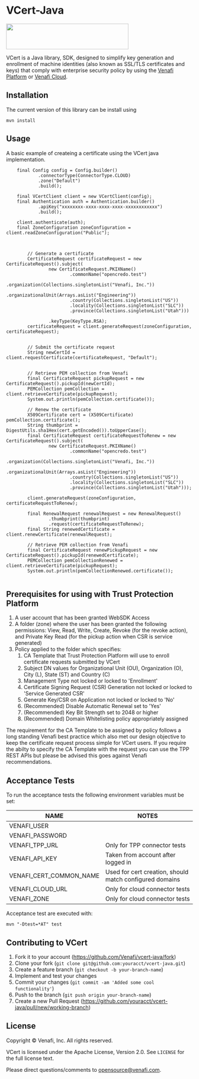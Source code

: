 # VCert-Java

<img src="https://www.venafi.com/sites/default/files/content/body/Light_background_logo.png" width="330px" height="69px"/>  

VCert is a Java library, SDK, designed to simplify key generation and enrollment of machine identities
(also known as SSL/TLS certificates and keys) that comply with enterprise security policy by using the
[Venafi Platform](https://www.venafi.com/platform/trust-protection-platform) or [Venafi Cloud](https://pki.venafi.com/venafi-cloud/).



## Installation

The current version of this library can be install using

```
mvn install
```


## Usage

A basic example of createing a certificate using the VCert java implementation.

```
    final Config config = Config.builder()
            .connectorType(ConnectorType.CLOUD)
            .zone("Default")
            .build();

    final VCertClient client = new VCertClient(config);
    final Authentication auth = Authentication.builder()
            .apiKey("xxxxxxxx-xxxx-xxxx-xxxx-xxxxxxxxxxxx")
            .build();

    client.authenticate(auth);
    final ZoneConfiguration zoneConfiguration = client.readZoneConfiguration("Public");



        // Generate a certificate
        CertificateRequest certificateRequest = new CertificateRequest().subject(
                new CertificateRequest.PKIXName()
                        .commonName("opencredo.test")
                        .organization(Collections.singletonList("Venafi, Inc."))
                        .organizationalUnit(Arrays.asList("Engineering"))
                        .country(Collections.singletonList("US"))
                        .locality(Collections.singletonList("SLC"))
                        .province(Collections.singletonList("Utah")))

                .keyType(KeyType.RSA);
        certificateRequest = client.generateRequest(zoneConfiguration, certificateRequest);


        // Submit the certificate request
        String newCertId = client.requestCertificate(certificateRequest, "Default");


        // Retrieve PEM collection from Venafi
        final CertificateRequest pickupRequest = new CertificateRequest().pickupId(newCertId);
        PEMCollection pemCollection = client.retrieveCertificate(pickupRequest);
        System.out.println(pemCollection.certificate());

        // Renew the certificate
        X509Certificate cert = (X509Certificate) pemCollection.certificate();
        String thumbprint = DigestUtils.sha1Hex(cert.getEncoded()).toUpperCase();
        final CertificateRequest certificateRequestToRenew = new CertificateRequest().subject(
                new CertificateRequest.PKIXName()
                        .commonName("opencredo.test")
                        .organization(Collections.singletonList("Venafi, Inc."))
                        .organizationalUnit(Arrays.asList("Engineering"))
                        .country(Collections.singletonList("US"))
                        .locality(Collections.singletonList("SLC"))
                        .province(Collections.singletonList("Utah")));

        client.generateRequest(zoneConfiguration, certificateRequestToRenew);

        final RenewalRequest renewalRequest = new RenewalRequest()
                .thumbprint(thumbprint)
                .request(certificateRequestToRenew);
        final String renewedCertificate = client.renewCertificate(renewalRequest);

        // Retrieve PEM collection from Venafi
        final CertificateRequest renewPickupRequest = new CertificateRequest().pickupId(renewedCertificate);
        PEMCollection pemCollectionRenewed = client.retrieveCertificate(pickupRequest);
        System.out.println(pemCollectionRenewed.certificate());


```

## Prerequisites for using with Trust Protection Platform

1. A user account that has been granted WebSDK Access
2. A folder (zone) where the user has been granted the following permissions: View, Read, Write, Create, Revoke (for the revoke action), and Private Key Read (for the pickup action when CSR is service generated)
3. Policy applied to the folder which specifies:
    1. CA Template that Trust Protection Platform will use to enroll certificate requests submitted by VCert
    2. Subject DN values for Organizational Unit (OU), Organization (O), City (L), State (ST) and Country (C)
    3. Management Type not locked or locked to 'Enrollment'
    4. Certificate Signing Request (CSR) Generation not locked or locked to 'Service Generated CSR'
    5. Generate Key/CSR on Application not locked or locked to 'No'
    6. (Recommended) Disable Automatic Renewal set to 'Yes'
    7. (Recommended) Key Bit Strength set to 2048 or higher
    8. (Recommended) Domain Whitelisting policy appropriately assigned

The requirement for the CA Template to be assigned by policy follows a long standing Venafi best practice which also met our design objective to keep the certificate request process simple for VCert users. If you require the abilty to specify the CA Template with the request you can use the TPP REST APIs but please be advised this goes against Venafi recommendations.

## Acceptance Tests

To run the acceptance tests the following environment variables must be set:

| NAME | NOTES |
|------|-------|
| VENAFI_USER | |
| VENAFI_PASSWORD | |
| VENAFI_TPP_URL | Only for TPP connector tests |
| VENAFI_API_KEY | Taken from account after logged in |
| VENAFI_CERT_COMMON_NAME | Used for cert creation, should match configured domains |
| VENAFI_CLOUD_URL | Only for cloud connector tests |
| VENAFI_ZONE | Only for cloud connector tests |

Acceptance test  are executed with:
```
mvn "-Dtest=*AT" test
```


## Contributing to VCert

1. Fork it to your account (https://github.com/Venafi/vcert-java/fork)
2. Clone your fork (`git clone git@github.com:youracct/vcert-java.git`)
3. Create a feature branch (`git checkout -b your-branch-name`)
4. Implement and test your changes
5. Commit your changes (`git commit -am 'Added some cool functionality'`)
6. Push to the branch (`git push origin your-branch-name`)
7. Create a new Pull Request (https://github.com/youracct/vcert-java/pull/new/working-branch)


## License

Copyright &copy; Venafi, Inc. All rights reserved.

VCert is licensed under the Apache License, Version 2.0. See `LICENSE` for the full license text.

Please direct questions/comments to opensource@venafi.com.
